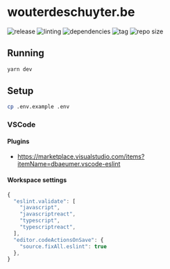 # wouterdeschuyter.be

![release](https://github.com/wouterds/wouterdeschuyter.be/workflows/release/badge.svg)
![linting](https://github.com/wouterds/wouterdeschuyter.be/workflows/linting/badge.svg)
![dependencies](https://img.shields.io/david/wouterds/wouterdeschuyter.be)
![tag](https://img.shields.io/github/tag/wouterds/wouterdeschuyter.be.svg)
![repo size](https://img.shields.io/github/repo-size/wouterds/wouterdeschuyter.be)

## Running

```bash
yarn dev
```

## Setup

```bash
cp .env.example .env
```

### VSCode

#### Plugins

- https://marketplace.visualstudio.com/items?itemName=dbaeumer.vscode-eslint

#### Workspace settings

```javascript
{
  "eslint.validate": [
    "javascript",
    "javascriptreact",
    "typescript",
    "typescriptreact",
  ],
  "editor.codeActionsOnSave": {
    "source.fixAll.eslint": true
  },
}
```
